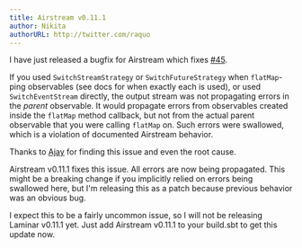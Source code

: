```yaml
---
title: Airstream v0.11.1 
author: Nikita
authorURL: http://twitter.com/raquo
---
```


I have just released a bugfix for Airstream which fixes [#45](https://github.com/raquo/Airstream/issues/42).

If you used `SwitchStreamStrategy` or `SwitchFutureStrategy` when `flatMap`-ping observables (see docs for when exactly each is used), or used `SwitchEventStream` directly, the output stream was not propagating errors in the _parent_ observable. It would propagate errors from observables created inside the `flatMap` method callback, but not from the actual parent observable that you were calling `flatMap` on. Such errors were swallowed, which is a violation of documented Airstream behavior.

Thanks to [Ajay](https://github.com/ajaychandran) for finding this issue and even the root cause.

Airstream v0.11.1 fixes this issue. All errors are now being propagated. This might be a breaking change if you implicitly relied on errors being swallowed here, but I'm releasing this as a patch because previous behavior was an obvious bug.

I expect this to be a fairly uncommon issue, so I will not be releasing Laminar v0.11.1 yet. Just add Airstream v0.11.1 to your build.sbt to get this update now.
